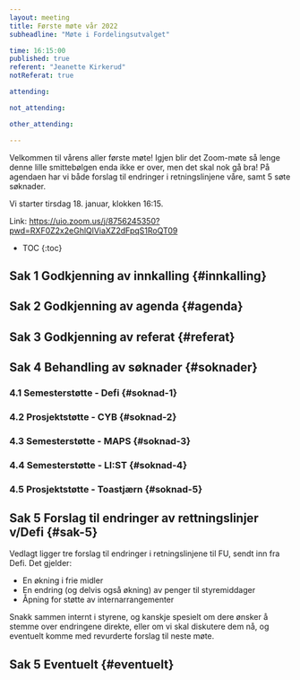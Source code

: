 ```yaml
---
layout: meeting
title: Første møte vår 2022
subheadline: "Møte i Fordelingsutvalget"

time: 16:15:00
published: true
referent: "Jeanette Kirkerud"
notReferat: true

attending:

not_attending:

other_attending:

---
```


Velkommen til vårens aller første møte! 
Igjen blir det Zoom-møte så lenge denne lille smittebølgen enda ikke er over, 
men det skal nok gå bra! På agendaen har vi både forslag til 
endringer i retningslinjene våre, samt 5 søte søknader. 

Vi starter tirsdag 18. januar, klokken 16:15.

Link: https://uio.zoom.us/j/8756245350?pwd=RXF0Z2x2eGhlQlViaXZ2dFpqS1RoQT09

* TOC
{:toc}

## Sak 1 Godkjenning av innkalling {#innkalling}

## Sak 2 Godkjenning av agenda {#agenda}

## Sak 3 Godkjenning av referat {#referat}

## Sak 4 Behandling av søknader {#soknader}

### 4.1 Semesterstøtte - Defi {#soknad-1}
### 4.2 Prosjektstøtte - CYB {#soknad-2}
### 4.3 Semesterstøtte - MAPS {#soknad-3}
### 4.4 Semesterstøtte - LI:ST {#soknad-4}
### 4.5 Prosjektstøtte - Toastjærn {#soknad-5}

## Sak 5 Forslag til endringer av rettningslinjer v/Defi {#sak-5}
Vedlagt ligger tre forslag til endringer i retningslinjene til FU,
sendt inn fra Defi. Det gjelder:
- En økning i frie midler 
- En endring (og delvis også økning) av penger til styremiddager
- Åpning for støtte av internarrangementer

Snakk sammen internt i styrene, og kanskje spesielt om dere ønsker å 
stemme over endringene direkte, eller om vi skal diskutere dem nå, 
og eventuelt komme med revurderte forslag til neste møte. 

## Sak 5 Eventuelt {#eventuelt}

